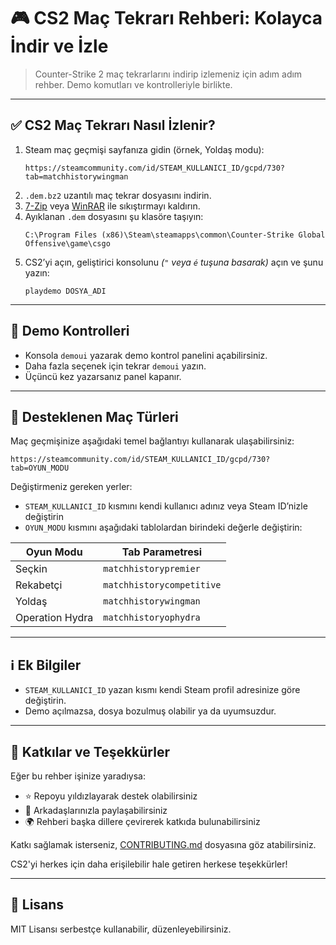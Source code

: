 # 🎮 CS2 Maç Tekrarı Rehberi: Kolayca İndir ve İzle
> Counter-Strike 2 maç tekrarlarını indirip izlemeniz için adım adım rehber. Demo komutları ve kontrolleriyle birlikte.

---

## ✅ CS2 Maç Tekrarı Nasıl İzlenir?
1. Steam maç geçmişi sayfanıza gidin (örnek, Yoldaş modu):
   ```
   https://steamcommunity.com/id/STEAM_KULLANICI_ID/gcpd/730?tab=matchhistorywingman
   ```
2. `.dem.bz2` uzantılı maç tekrar dosyasını indirin.
3. [7-Zip](https://www.7-zip.org/) veya [WinRAR](https://www.win-rar.com/) ile sıkıştırmayı kaldırın.
4. Ayıklanan `.dem` dosyasını şu klasöre taşıyın:
   ```
   C:\Program Files (x86)\Steam\steamapps\common\Counter-Strike Global Offensive\game\csgo
   ```
5. CS2’yi açın, geliştirici konsolunu *(`"` veya `é` tuşuna basarak)* açın ve şunu yazın:
   ```
   playdemo DOSYA_ADI
   ```

---

## 🎥 Demo Kontrolleri
- Konsola `demoui` yazarak demo kontrol panelini açabilirsiniz.
- Daha fazla seçenek için tekrar `demoui` yazın.
- Üçüncü kez yazarsanız panel kapanır.

---

## 🔗 Desteklenen Maç Türleri
Maç geçmişinize aşağıdaki temel bağlantıyı kullanarak ulaşabilirsiniz:  
```
https://steamcommunity.com/id/STEAM_KULLANICI_ID/gcpd/730?tab=OYUN_MODU
```

Değiştirmeniz gereken yerler:
- `STEAM_KULLANICI_ID` kısmını kendi kullanıcı adınız veya Steam ID’nizle değiştirin
- `OYUN_MODU` kısmını aşağıdaki tablolardan birindeki değerle değiştirin:

| Oyun Modu          | Tab Parametresi           |
|--------------------|---------------------------|
| Seçkin             | `matchhistorypremier`     |
| Rekabetçi          | `matchhistorycompetitive` |
| Yoldaş             | `matchhistorywingman`     |
| Operation Hydra    | `matchhistoryophydra`     |

---

## ℹ️ Ek Bilgiler
- `STEAM_KULLANICI_ID` yazan kısmı kendi Steam profil adresinize göre değiştirin.
- Demo açılmazsa, dosya bozulmuş olabilir ya da uyumsuzdur.

---

## 🤝 Katkılar ve Teşekkürler
Eğer bu rehber işinize yaradıysa:
- ⭐ Repoyu yıldızlayarak destek olabilirsiniz
- 📢 Arkadaşlarınızla paylaşabilirsiniz
- 🌍 Rehberi başka dillere çevirerek katkıda bulunabilirsiniz

Katkı sağlamak isterseniz, [CONTRIBUTING.md](CONTRIBUTING.md) dosyasına göz atabilirsiniz.

CS2'yi herkes için daha erişilebilir hale getiren herkese teşekkürler!

---

## 📄 Lisans
MIT Lisansı serbestçe kullanabilir, düzenleyebilirsiniz.